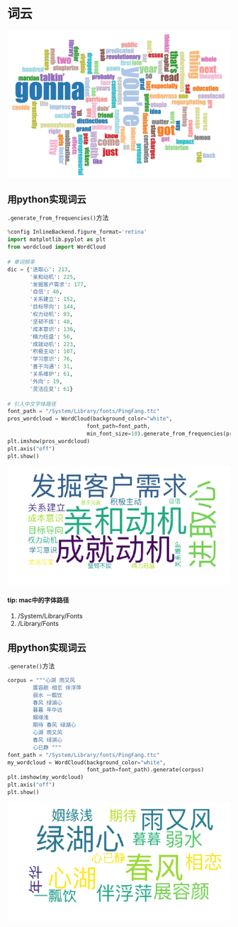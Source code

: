 # 词云
![](wd.jpg)
## 用python实现词云
`.generate_from_frequencies()`方法

```python
%config InlineBackend.figure_format='retina'
import matplotlib.pyplot as plt
from wordcloud import WordCloud

# 单词频率
dic = {'进取心': 213,
       '亲和动机': 225,
       '发掘客户需求': 177,
       '自信': 46,
       '关系建立': 152,
       '目标导向': 144,
       '权力动机': 93,
       '坚韧不拔': 48,
       '成本意识': 136,
       '精力旺盛': 50,
       '成就动机': 223,
       '积极主动': 107,
       '学习意识': 76,
       '善于沟通': 31,
       '关系维护': 61,
       '外向': 19,
       '灵活应变': 61}

# 引入中文字体路径
font_path = "/System/Library/fonts/PingFang.ttc"
pros_wordcloud = WordCloud(background_color="white", 
                         font_path=font_path,
                         min_font_size=10).generate_from_frequencies(pros_dic)
plt.imshow(pros_wordcloud)
plt.axis("off")
plt.show()
```
![](wd01.png)

#### tip: mac中的字体路径
1. /System/Library/Fonts
2. /Library/Fonts

## 用python实现词云
`.generate()`方法
```python
corpus = """心湖 雨又风 
        展容颜 相恋 伴浮萍 
        弱水 一瓢饮
        春风 绿湖心
        暮暮 年华远 
        姻缘浅
        期待 春风 绿湖心
        心湖 雨又风 
        春风 绿湖心
        心已静 """
font_path = "/System/Library/fonts/PingFang.ttc"
my_wordcloud = WordCloud(background_color="white", 
                         font_path=font_path).generate(corpus)
plt.imshow(my_wordcloud)
plt.axis("off")
plt.show()
```
![](wd02.png)